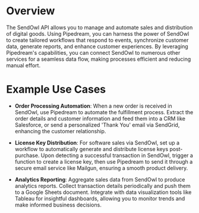 # Overview

The SendOwl API allows you to manage and automate sales and distribution of digital goods. Using Pipedream, you can harness the power of SendOwl to create tailored workflows that respond to events, synchronize customer data, generate reports, and enhance customer experiences. By leveraging Pipedream's capabilities, you can connect SendOwl to numerous other services for a seamless data flow, making processes efficient and reducing manual effort.

# Example Use Cases

- **Order Processing Automation**: When a new order is received in SendOwl, use Pipedream to automate the fulfillment process. Extract the order details and customer information and feed them into a CRM like Salesforce, or send a personalized 'Thank You' email via SendGrid, enhancing the customer relationship.

- **License Key Distribution**: For software sales via SendOwl, set up a workflow to automatically generate and distribute license keys post-purchase. Upon detecting a successful transaction in SendOwl, trigger a function to create a license key, then use Pipedream to send it through a secure email service like Mailgun, ensuring a smooth product delivery.

- **Analytics Reporting**: Aggregate sales data from SendOwl to produce analytics reports. Collect transaction details periodically and push them to a Google Sheets document. Integrate with data visualization tools like Tableau for insightful dashboards, allowing you to monitor trends and make informed business decisions.
